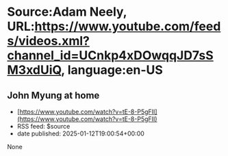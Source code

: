 # Source:Adam Neely, URL:https://www.youtube.com/feeds/videos.xml?channel_id=UCnkp4xDOwqqJD7sSM3xdUiQ, language:en-US

## John Myung at home
 - [https://www.youtube.com/watch?v=tE-8-P5gFII](https://www.youtube.com/watch?v=tE-8-P5gFII)
 - RSS feed: $source
 - date published: 2025-01-12T19:00:54+00:00

None

